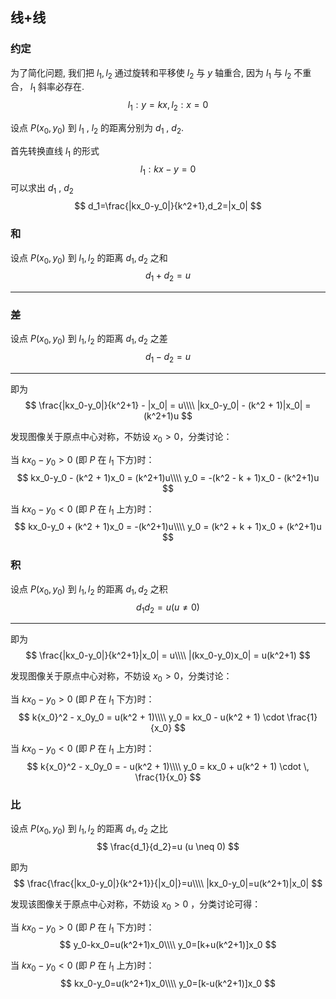 ## 线+线

### 约定

为了简化问题, 我们把 $l_1,l_2$ 通过旋转和平移使 $l_2$ 与 $y$ 轴重合, 因为 $l_1$ 与 $l_2$ 不重合， $l_1$ 斜率必存在.
$$
l_1:y=kx,l_2:x=0
$$

设点 $P(x_0,y_0)$ 到 $l_1$ , $l_2$ 的距离分别为 $d_1$ , $d_2$.

首先转换直线 $l_1$ 的形式
$$
l_1:kx-y=0
$$
可以求出 $d_1$ , $d_2$ 
$$
d_1=\frac{|kx_0-y_0|}{k^2+1},d_2=|x_0|
$$

### 和

设点 $P(x_0,y_0)$ 到 $l_1,l_2$ 的距离 $d_1,d_2$ 之和
$$
d_1 + d_2 = u
$$

- - -



### 差

设点 $P(x_0,y_0)$ 到 $l_1,l_2$ 的距离 $d_1,d_2$ 之差
$$
d_1 - d_2 = u
$$

- - -
即为
$$
\frac{|kx_0-y_0|}{k^2+1} - |x_0| = u\\\\
|kx_0-y_0| - (k^2 + 1)|x_0| = (k^2+1)u
$$

发现图像关于原点中心对称，不妨设 $x_0 > 0$，分类讨论：

当 $kx_0-y_0 > 0$ (即 $P$ 在 $l_1$ 下方)时：
$$
kx_0-y_0 - (k^2 + 1)x_0 = (k^2+1)u\\\\
y_0 = -(k^2 - k + 1)x_0 - (k^2+1)u
$$

当 $kx_0-y_0 < 0$ (即 $P$ 在 $l_1$ 上方)时：
$$
kx_0-y_0 + (k^2 + 1)x_0 = -(k^2+1)u\\\\
y_0 = (k^2 + k + 1)x_0 + (k^2+1)u
$$

### 积

设点 $P(x_0,y_0)$ 到 $l_1,l_2$ 的距离 $d_1,d_2$ 之积
$$
d_1d_2=u(u \neq 0)
$$
- - -
即为
$$
\frac{|kx_0-y_0|}{k^2+1}|x_0| = u\\\\
|(kx_0-y_0)x_0| = u(k^2+1)
$$

发现图像关于原点中心对称，不妨设 $x_0 > 0$，分类讨论：

当 $kx_0-y_0 > 0$ (即 $P$ 在 $l_1$ 下方)时：
$$
k{x_0}^2 - x_0y_0 = u(k^2 + 1)\\\\
y_0 = kx_0 - u(k^2 + 1) \cdot \frac{1}{x_0}
$$

当 $kx_0-y_0 < 0$ (即 $P$ 在 $l_1$ 上方)时：
$$
k{x_0}^2 - x_0y_0 = - u(k^2 + 1)\\\\
y_0 = kx_0 + u(k^2 + 1) \cdot \, \frac{1}{x_0}
$$

### 比

设点 $P(x_0,y_0)$ 到 $l_1,l_2$ 的距离 $d_1,d_2$ 之比
$$
\frac{d_1}{d_2}=u (u \neq 0)
$$

即为
$$
\frac{\frac{|kx_0-y_0|}{k^2+1}}{|x_0|}=u\\\\
|kx_0-y_0|=u(k^2+1)|x_0|
$$

发现该图像关于原点中心对称，不妨设 $x_0 > 0$ ，分类讨论可得：

当 $kx_0-y_0 > 0$ (即 $P$ 在 $l_1$ 下方)时：
$$
y_0-kx_0=u(k^2+1)x_0\\\\
y_0=[k+u(k^2+1)]x_0
$$

当 $kx_0-y_0 < 0$ (即 $P$ 在 $l_1$ 上方)时：
$$
kx_0-y_0=u(k^2+1)x_0\\\\
y_0=[k-u(k^2+1)]x_0
$$